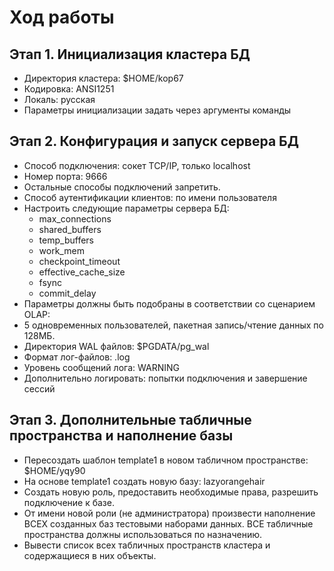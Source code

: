 # Ход работы

## Этап 1. Инициализация кластера БД

- Директория кластера: $HOME/kop67
- Кодировка: ANSI1251
- Локаль: русская
- Параметры инициализации задать через аргументы команды

## Этап 2. Конфигурация и запуск сервера БД

- Способ подключения: сокет TCP/IP, только localhost
- Номер порта: 9666
- Остальные способы подключений запретить.
- Способ аутентификации клиентов: по имени пользователя
- Настроить следующие параметры сервера БД:
  - max_connections
  - shared_buffers
  - temp_buffers
  - work_mem
  - checkpoint_timeout
  - effective_cache_size
  - fsync
  - commit_delay
- Параметры должны быть подобраны в соответствии со сценарием OLAP:
- 5 одновременных пользователей, пакетная запись/чтение данных по 128МБ.
- Директория WAL файлов: $PGDATA/pg_wal
- Формат лог-файлов: .log
- Уровень сообщений лога: WARNING
- Дополнительно логировать: попытки подключения и завершение сессий

## Этап 3. Дополнительные табличные пространства и наполнение базы

- Пересоздать шаблон template1 в новом табличном пространстве: $HOME/yqy90
- На основе template1 создать новую базу: lazyorangehair
- Создать новую роль, предоставить необходимые права, разрешить подключение
  к базе.
- От имени новой роли (не администратора) произвести наполнение ВСЕХ
  созданных баз тестовыми наборами данных. ВСЕ табличные пространства
  должны использоваться по назначению.
- Вывести список всех табличных пространств кластера и содержащиеся в
  них объекты.
